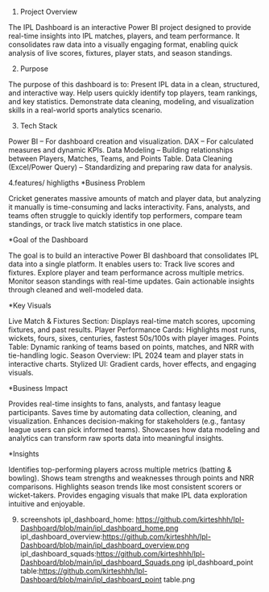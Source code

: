 1. Project Overview

The IPL Dashboard is an interactive Power BI project designed to provide real-time insights into IPL matches, players, and team performance. It consolidates raw data into a visually engaging format, enabling quick analysis of live scores, fixtures, player stats, and season standings.

2. Purpose

The purpose of this dashboard is to:
Present IPL data in a clean, structured, and interactive way.
Help users quickly identify top players, team rankings, and key statistics.
Demonstrate data cleaning, modeling, and visualization skills in a real-world sports analytics scenario.

3. Tech Stack

Power BI – For dashboard creation and visualization.
DAX – For calculated measures and dynamic KPIs.
Data Modeling – Building relationships between Players, Matches, Teams, and Points Table.
Data Cleaning (Excel/Power Query) – Standardizing and preparing raw data for analysis.

4.features/ highligths
*Business Problem

Cricket generates massive amounts of match and player data, but analyzing it manually is time-consuming and lacks interactivity. Fans, analysts, and teams often struggle to quickly identify top performers, compare team standings, or track live match statistics in one place.

*Goal of the Dashboard

The goal is to build an interactive Power BI dashboard that consolidates IPL data into a single platform. It enables users to:
Track live scores and fixtures.
Explore player and team performance across multiple metrics.
Monitor season standings with real-time updates.
Gain actionable insights through cleaned and well-modeled data.

*Key Visuals

Live Match & Fixtures Section: Displays real-time match scores, upcoming fixtures, and past results.
Player Performance Cards: Highlights most runs, wickets, fours, sixes, centuries, fastest 50s/100s with player images.
Points Table: Dynamic ranking of teams based on points, matches, and NRR with tie-handling logic.
Season Overview: IPL 2024 team and player stats in interactive charts.
Stylized UI: Gradient cards, hover effects, and engaging visuals.

*Business Impact

Provides real-time insights to fans, analysts, and fantasy league participants.
Saves time by automating data collection, cleaning, and visualization.
Enhances decision-making for stakeholders (e.g., fantasy league users can pick informed teams).
Showcases how data modeling and analytics can transform raw sports data into meaningful insights.

*Insights

Identifies top-performing players across multiple metrics (batting & bowling).
Shows team strengths and weaknesses through points and NRR comparisons.
Highlights season trends like most consistent scorers or wicket-takers.
Provides engaging visuals that make IPL data exploration intuitive and enjoyable.

9. screenshots
ipl_dashboard_home: https://github.com/kirteshhh/Ipl-Dashboard/blob/main/ipl_dashboard_home.png
ipl_dashboard_overview:https://github.com/kirteshhh/Ipl-Dashboard/blob/main/ipl_dashboard_overview.png
ipl_dashboard_squads:https://github.com/kirteshhh/Ipl-Dashboard/blob/main/ipl_dashboard_Squads.png
ipl_dashboard_point table:https://github.com/kirteshhh/Ipl-Dashboard/blob/main/ipl_dashboard_point table.png
